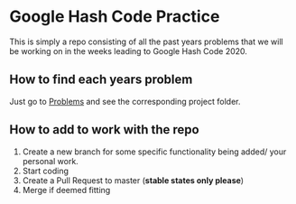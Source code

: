 # Google Hash Code Practice
This is simply a repo consisting of all the past years problems that we will be working on in the weeks leading to Google Hash Code 2020.

## How to find each years problem
Just go to [Problems](https://github.com/ChuksAjeh/SwanHash/tree/master/Problems) and see the corresponding project folder.

## How to add to work with the repo
1. Create a new branch for some specific functionality being added/ your personal work.
2. Start coding
3. Create a Pull Request to master (**stable states only please**)
4. Merge if deemed fitting
